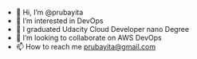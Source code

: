 - 👋 Hi, I’m @prubayita
- 👀 I’m interested in DevOps
- 🌱 I graduated Udacity Cloud Developer nano Degree
- 💞️ I’m looking to collaborate on AWS DevOps
- 📫 How to reach me prubayita@gmail.com

<!---
prubayita/prubayita is a ✨ special ✨ repository because its `README.md` (this file) appears on your GitHub profile.
You can click the Preview link to take a look at your changes.
--->
